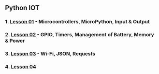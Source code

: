 ## Python IOT
### 1. [Lesson 01](lesson01/index.md) - Microcontrollers, MicroPython, Input & Output
### 2. [Lesson 02](lesson02/index.md) - GPIO, Timers, Management of Battery, Memory & Power
### 3. [Lesson 03](lesson03/index.md) - Wi-Fi, JSON, Requests
### 4. [Lesson 04](lesson04/index.md)
